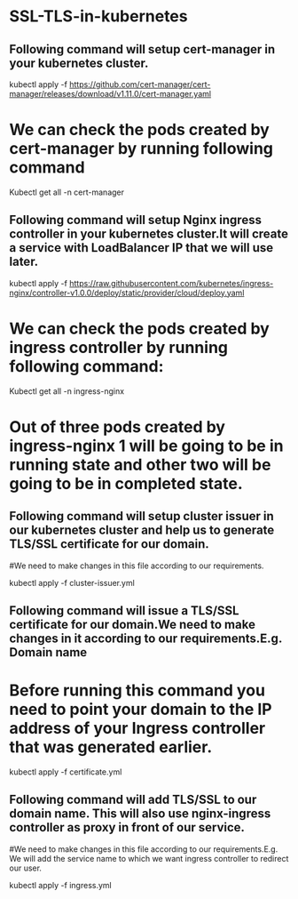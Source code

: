 # SSL-TLS-in-kubernetes

## Following command will setup cert-manager in your kubernetes cluster.

kubectl apply -f https://github.com/cert-manager/cert-manager/releases/download/v1.11.0/cert-manager.yaml
# We can check the pods created by cert-manager by running following command
Kubectl get all -n cert-manager       


## Following command will setup Nginx ingress controller in your kubernetes cluster.It will create a service with LoadBalancer IP that we will use later.
  
kubectl apply -f https://raw.githubusercontent.com/kubernetes/ingress-nginx/controller-v1.0.0/deploy/static/provider/cloud/deploy.yaml
# We can check the pods created by ingress controller by running following command:
Kubectl get all -n ingress-nginx         
# Out of three pods created by ingress-nginx 1 will be going to be in running state and other two will be going to be in completed state. 


## Following command will setup cluster issuer in our kubernetes cluster and help us to generate TLS/SSL certificate for our domain.
#We need to make changes in this file according to our requirements.

kubectl apply -f cluster-issuer.yml 

## Following command will issue a TLS/SSL certificate for our domain.We need to make changes in it according to our requirements.E.g. Domain name
# Before running this command you need to point your domain to the IP address of your Ingress controller that was generated earlier.

kubectl apply -f certificate.yml   

## Following command will add TLS/SSL to our domain name. This will also use nginx-ingress controller as proxy in front of our service.
#We need to make changes in this file according to our requirements.E.g. We will add the service name to which we want ingress controller to redirect our user.

kubectl apply -f ingress.yml
        
